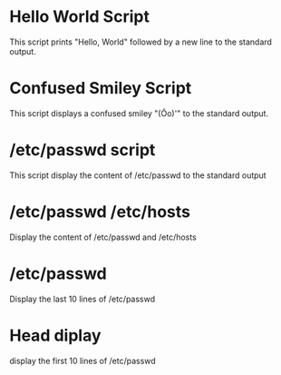 # Hello World Script

This script prints "Hello, World" followed by a new line to the standard output.

# Confused Smiley Script

This script displays a confused smiley "(Ôo)'" to the standard output.

# /etc/passwd script 
This script display the content of /etc/passwd to the standard output

# /etc/passwd /etc/hosts

Display the content of /etc/passwd and /etc/hosts

# /etc/passwd

Display the last 10 lines of /etc/passwd

# Head diplay 

display the first 10 lines of /etc/passwd

